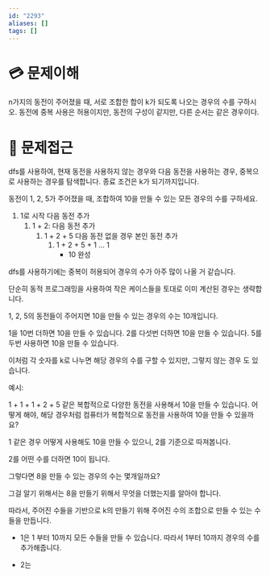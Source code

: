 ```yaml
---
id: "2293"
aliases: []
tags: []
---
```


# 💳 문제이해

n가지의 동전이 주어졌을 때, 서로 조합한 합이 k가 되도록 나오는 경우의 수를
구하시오. 동전에 중복 사용은 허용이지만, 동전의 구성이 같지만, 다른 순서는
같은 경우이다.

# 🚥 문제접근

dfs를 사용하여, 현재 동전을 사용하지 않는 경우와 다음 동전을 사용하는 경우,
중복으로 사용하는 경우를 탐색합니다. 종료 조건은 k가 되기까지입니다.

동전이 1, 2, 5가 주어졌을 때, 조합하여 10을 만들 수 있는 모든 경우의 수를 구하세요.

1. 1로 시작 다음 동전 추가
    1. 1 + 2: 다음 동전 추가
        1. 1 + 2 + 5 다음 동전 없을 경우 본인 동전 추가
            1. 1 + 2 + 5 + 1 ... 1 
                - 10 완성


dfs를 사용하기에는 중복이 허용되어 경우의 수가 아주 많이 나올 거 같습니다.

단순히 동적 프로그래밍을 사용하여 작은 케이스들을 토대로 이미 계산된 경우는
생략합니다.

1, 2, 5의 동전들이 주어지면 10을 만들 수 있는 경우의 수는 10개입니다.

1을 10번 더하면 10을 만들 수 있습니다.
2를 다섯번 더하면 10을 만들 수 있습니다.
5를 두번 사용하면 10을 만들 수 있습니다.

이처럼 각 숫자를 k로 나누면 해당 경우의 수를 구할 수 있지만, 
그렇지 않는 경우 도 있습니다.

예시:

1 + 1 + 1 + 2 + 5 같은 복합적으로 다양한 동전을 사용해서 10을 만들 수
있습니다. 어떻게 해야, 해당 경우처럼 컴퓨터가 복합적으로 동전을 사용하여
10을 만들 수 있을까요?

1 같은 경우 어떻게 사용해도 10을 만들 수 있으니, 2를 기준으로 따져봅니다.

2를 어떤 수를 더하면 10이 됩니다.

그렇다면 8을 만들 수 있는 경우의 수는 몇개일까요?

그걸 알기 위해서는 8을 만들기 위해서 무엇을 더했는지를 알아야 합니다.

따라서, 주어진 수들을 기반으로 k의 만들기 위해 주어진 수의 조합으로 
만들 수 있는 수들을 만듭니다.

- 1은 1 부터 10까지 모든 수들을 만들 수 있습니다. 
따라서 1부터 10까지 경우의 수를 추가해줍니다.

- 2는 


